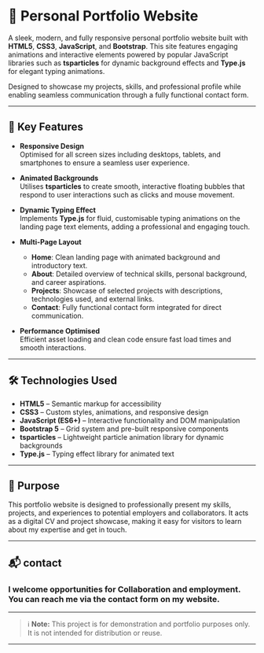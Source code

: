 # 🎨 Personal Portfolio Website

A sleek, modern, and fully responsive personal portfolio website built with **HTML5**, **CSS3**, **JavaScript**, and **Bootstrap**. This site features engaging animations and interactive elements powered by popular JavaScript libraries such as **tsparticles** for dynamic background effects and **Type.js** for elegant typing animations.

Designed to showcase my projects, skills, and professional profile while enabling seamless communication through a fully functional contact form.

---

## 📌 Key Features

- **Responsive Design**  
  Optimised for all screen sizes including desktops, tablets, and smartphones to ensure a seamless user experience.

- **Animated Backgrounds**  
  Utilises **tsparticles** to create smooth, interactive floating bubbles that respond to user interactions such as clicks and mouse movement.

- **Dynamic Typing Effect**  
  Implements **Type.js** for fluid, customisable typing animations on the landing page text elements, adding a professional and engaging touch.

- **Multi-Page Layout**  
  - **Home**: Clean landing page with animated background and introductory text.  
  - **About**: Detailed overview of technical skills, personal background, and career aspirations.  
  - **Projects**: Showcase of selected projects with descriptions, technologies used, and external links.  
  - **Contact**: Fully functional contact form integrated for direct communication.

- **Performance Optimised**  
  Efficient asset loading and clean code ensure fast load times and smooth interactions.

---

## 🛠️ Technologies Used

- **HTML5** – Semantic markup for accessibility 
- **CSS3** – Custom styles, animations, and responsive design  
- **JavaScript (ES6+)** – Interactive functionality and DOM manipulation  
- **Bootstrap 5** – Grid system and pre-built responsive components  
- **tsparticles** – Lightweight particle animation library for dynamic backgrounds  
- **Type.js** – Typing effect library for animated text  

---

## 🎯 Purpose

This portfolio website is designed to professionally present my skills, projects, and experiences to potential employers and collaborators. It acts as a digital CV and project showcase, making it easy for visitors to learn about my expertise and get in touch.

---

## 📬 contact

### I welcome opportunities for Collaboration and employment. You can reach me via the contact form on my website. 
---

> ℹ️ **Note:** This project is for demonstration and portfolio purposes only. It is not intended for distribution or reuse.

---
